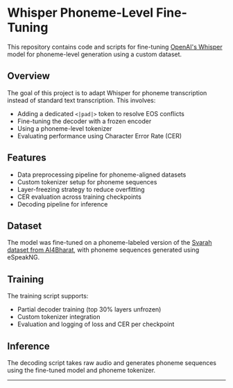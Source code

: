 # Whisper Phoneme-Level Fine-Tuning

This repository contains code and scripts for fine-tuning [OpenAI's Whisper](https://github.com/openai/whisper) model for phoneme-level generation using a custom dataset.

## Overview

The goal of this project is to adapt Whisper for phoneme transcription instead of standard text transcription. This involves:

- Adding a dedicated `<|pad|>` token to resolve EOS conflicts
- Fine-tuning the decoder with a frozen encoder
- Using a phoneme-level tokenizer
- Evaluating performance using Character Error Rate (CER)

## Features

- Data preprocessing pipeline for phoneme-aligned datasets
- Custom tokenizer setup for phoneme sequences
- Layer-freezing strategy to reduce overfitting
- CER evaluation across training checkpoints
- Decoding pipeline for inference

## Dataset

The model was fine-tuned on a phoneme-labeled version of the [Svarah dataset from AI4Bharat](https://huggingface.co/datasets/ai4bharat/Svarah), with phoneme sequences generated using eSpeakNG.

## Training

The training script supports:

- Partial decoder training (top 30% layers unfrozen)
- Custom tokenizer integration
- Evaluation and logging of loss and CER per checkpoint

## Inference

The decoding script takes raw audio and generates phoneme sequences using the fine-tuned model and phoneme tokenizer.

---
